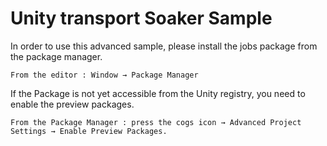 # Unity transport Soaker Sample

In order to use this advanced sample, please install the jobs package from the package manager. 

    From the editor : Window → Package Manager

If the Package is not yet accessible from the Unity registry, you need to enable the preview packages.

    From the Package Manager : press the cogs icon → Advanced Project Settings → Enable Preview Packages. 

